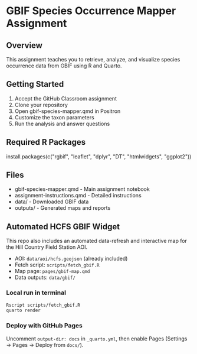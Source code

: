 # GBIF Species Occurrence Mapper Assignment

## Overview
This assignment teaches you to retrieve, analyze, and visualize species occurrence data from GBIF using R and Quarto.

## Getting Started
1. Accept the GitHub Classroom assignment
2. Clone your repository
3. Open gbif-species-mapper.qmd in Positron
4. Customize the taxon parameters
5. Run the analysis and answer questions

## Required R Packages
install.packages(c("rgbif", "leaflet", "dplyr", "DT", "htmlwidgets", "ggplot2"))

## Files
- gbif-species-mapper.qmd - Main assignment notebook
- assignment-instructions.qmd - Detailed instructions
- data/ - Downloaded GBIF data
- outputs/ - Generated maps and reports


## Automated HCFS GBIF Widget

This repo also includes an automated data-refresh and interactive map for the Hill Country Field Station AOI.

- AOI: `data/aoi/hcfs.geojson` (already included)
- Fetch script: `scripts/fetch_gbif.R`
- Map page: `pages/gbif-map.qmd`
- Data outputs: `data/gbif/`

### Local run in terminal

```bash
Rscript scripts/fetch_gbif.R
quarto render
```

### Deploy with GitHub Pages

Uncomment `output-dir: docs` in `_quarto.yml`, then enable Pages (Settings → Pages → Deploy from `docs/`).

